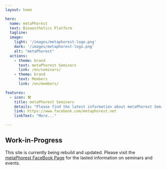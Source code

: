 ```yaml
---
layout: home

hero:
  name: metaPhorest
  text: Bioaesthetics Platform
  tagline: 
  image:
    light: '/images/metaphorest-logo.png'
    dark: '/images/metaphorest-logo.png'
    alt: "metaPhorest"
  actions:
    - theme: brand
      text: metaPhorest Seminars
      link: /en/seminars/
    - theme: brand
      text: Members
      link: /en/members/

features:
  - icon: 🛠️
    title: metaPhorest Seminars
    details: "Please find the latest information about metaPhorest Seminars on Facebook"
    link: https://www.facebook.com/metaphorest.net
    linkText: "More..."

---
```


## Work-in-Progress

This site is currently being rebuild and updated. Please visit the [metaPhorest FaceBook Page](http://facebook.com/metaphorest.net/) for the lasted information on seminars and events.
